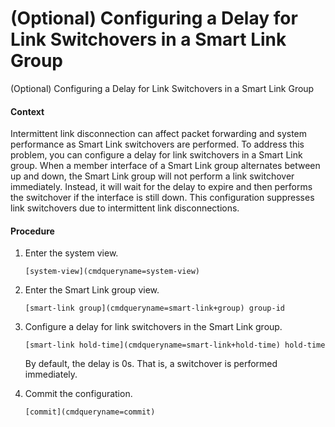 (Optional) Configuring a Delay for Link Switchovers in a Smart Link Group
=========================================================================

(Optional) Configuring a Delay for Link Switchovers in a Smart Link Group

#### Context

Intermittent link disconnection can affect packet forwarding and system performance as Smart Link switchovers are performed. To address this problem, you can configure a delay for link switchovers in a Smart Link group. When a member interface of a Smart Link group alternates between up and down, the Smart Link group will not perform a link switchover immediately. Instead, it will wait for the delay to expire and then performs the switchover if the interface is still down. This configuration suppresses link switchovers due to intermittent link disconnections.


#### Procedure

1. Enter the system view.
   
   
   ```
   [system-view](cmdqueryname=system-view)
   ```
2. Enter the Smart Link group view.
   
   
   ```
   [smart-link group](cmdqueryname=smart-link+group) group-id
   ```
3. Configure a delay for link switchovers in the Smart Link group.
   
   
   ```
   [smart-link hold-time](cmdqueryname=smart-link+hold-time) hold-time
   ```
   
   By default, the delay is 0s. That is, a switchover is performed immediately.
4. Commit the configuration.
   
   
   ```
   [commit](cmdqueryname=commit)
   ```